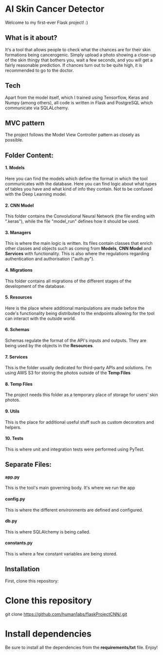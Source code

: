 # AI Skin Cancer Detector

Welcome to my first-ever Flask project! :)

## What is it about?
It's a tool that allows people to check what the chances are for their skin formations being cancerogenic. Simply upload a photo showing a close-up of the skin thingy that bothers you, wait a few seconds, and you will get a fairly reasonable prediction. If chances turn out to be quite high, it is recommended to go to the doctor. 

## Tech
Apart from the model itself, which I trained using Tensorflow, Keras and Numpy (among others), all code is written in Flask and PostgreSQL which communicate via SQLALchemy. 

## MVC pattern
The project follows the Model View Controller pattern as closely as possible. 

## Folder Content:

#### 1. Models
Here you can find the models which define the format in which the tool communicates with the database. Here you can find logic about what types of tables you have and what kind of info they contain. Not to be confused with the Deep Learning model.
#### 2. CNN Model
This folder contains the Convolutional Neural Network (the file ending with ".keras"), while the file "model_run" defines how it should be used.
#### 3. Managers
This is where the main logic is written. Its files contain classes that enrich other classes and objects such as coming from **Models**, **CNN Model** and **Services** with functionality. This is also where the regulations regarding authentication and authorisation ("auth.py").
#### 4. Migrations
This folder contains all migrations of the different stages of the development of the database.
#### 5. Resources
Here is the place where additional manipulations are made before the code's functionality being distributed to the endpoints allowing for the tool can interact with the outside world. 
#### 6. Schemas
Schemas regulate the format of the API's inputs and outputs. They are being used by the objects in the **Resources**.
#### 7. Services
This is the folder usually dedicated for third-party APIs and solutions. I'm using AWS S3 for storing the photos outside of the **Temp Files**
#### 8. Temp Files
The project needs this folder as a temporary place of storage for users' skin photos.
#### 9. Utils
This is the place for additional useful stuff such as custom decorators and helpers.
#### 10. Tests
This is where unit and integration tests were performed using PyTest.

## Separate Files:

#### app.py
This is the tool's main governing body. It's where we run the app
#### config.py
This is where the different environments are defined and configured.
#### db.py
This is where SQLAlchemy is being called.
#### constants.py
This is where a few constant variables are being stored.


## Installation

First, clone this repository:

<!-- start:code block -->
# Clone this repository
git clone https://github.com/human1abs/flaskProjectCNN/.git

# Install dependencies
Be sure to install all the dependencies from the **requirements/txt** file. Enjoy!




